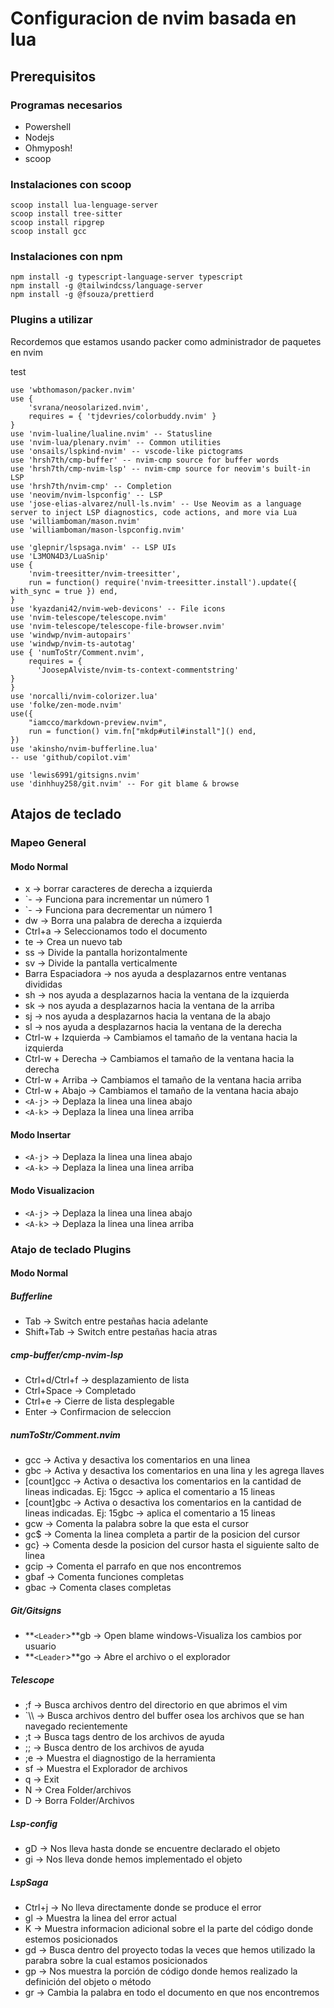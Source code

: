 # Configuracion de nvim basada en lua

## Prerequisitos

### Programas necesarios

- Powershell
- Nodejs
- Ohmyposh!
- scoop

### Instalaciones con scoop

```
scoop install lua-lenguage-server
scoop install tree-sitter
scoop install ripgrep
scoop install gcc
```

### Instalaciones con npm

```
npm install -g typescript-language-server typescript
npm install -g @tailwindcss/language-server
npm install -g @fsouza/prettierd
```

### Plugins a utilizar

Recordemos que estamos usando packer como administrador de paquetes en nvim

test
```
use 'wbthomason/packer.nvim'
use {
    'svrana/neosolarized.nvim',
    requires = { 'tjdevries/colorbuddy.nvim' }
}
use 'nvim-lualine/lualine.nvim' -- Statusline
use 'nvim-lua/plenary.nvim' -- Common utilities
use 'onsails/lspkind-nvim' -- vscode-like pictograms
use 'hrsh7th/cmp-buffer' -- nvim-cmp source for buffer words
use 'hrsh7th/cmp-nvim-lsp' -- nvim-cmp source for neovim's built-in LSP
use 'hrsh7th/nvim-cmp' -- Completion
use 'neovim/nvim-lspconfig' -- LSP
use 'jose-elias-alvarez/null-ls.nvim' -- Use Neovim as a language server to inject LSP diagnostics, code actions, and more via Lua
use 'williamboman/mason.nvim'
use 'williamboman/mason-lspconfig.nvim'

use 'glepnir/lspsaga.nvim' -- LSP UIs
use 'L3MON4D3/LuaSnip'
use {
    'nvim-treesitter/nvim-treesitter',
    run = function() require('nvim-treesitter.install').update({ with_sync = true }) end,
}
use 'kyazdani42/nvim-web-devicons' -- File icons
use 'nvim-telescope/telescope.nvim'
use 'nvim-telescope/telescope-file-browser.nvim'
use 'windwp/nvim-autopairs'
use 'windwp/nvim-ts-autotag'
use { 'numToStr/Comment.nvim',
    requires = {
      'JoosepAlviste/nvim-ts-context-commentstring'
}
}
use 'norcalli/nvim-colorizer.lua'
use 'folke/zen-mode.nvim'
use({
    "iamcco/markdown-preview.nvim",
    run = function() vim.fn["mkdp#util#install"]() end,
})
use 'akinsho/nvim-bufferline.lua'
-- use 'github/copilot.vim'

use 'lewis6991/gitsigns.nvim'
use 'dinhhuy258/git.nvim' -- For git blame & browse
```

## Atajos de teclado

### Mapeo General

#### Modo Normal

- x -> borrar caracteres de derecha a izquierda
- `- -> Funciona para incrementar un número 1
- `- -> Funciona para decrementar un número 1
- dw -> Borra una palabra de derecha a izquierda
- Ctrl+a -> Seleccionamos todo el documento
- te -> Crea un nuevo tab
- ss -> Divide la pantalla horizontalmente
- sv -> Divide la pantalla verticalmente
- Barra Espaciadora -> nos ayuda a desplazarnos entre ventanas divididas
- sh -> nos ayuda a desplazarnos hacia la ventana de la izquierda
- sk -> nos ayuda a desplazarnos hacia la ventana de la arriba
- sj -> nos ayuda a desplazarnos hacia la ventana de la abajo
- sl -> nos ayuda a desplazarnos hacia la ventana de la derecha
- Ctrl-w + Izquierda -> Cambiamos el tamaño de la ventana hacia la izquierda
- Ctrl-w + Derecha -> Cambiamos el tamaño de la ventana hacia la derecha
- Ctrl-w + Arriba -> Cambiamos el tamaño de la ventana hacia arriba
- Ctrl-w + Abajo -> Cambiamos el tamaño de la ventana hacia abajo
- `<A-j`> -> Deplaza la linea una linea abajo
- `<A-k`> -> Deplaza la linea una linea arriba

#### Modo Insertar

- `<A-j`> -> Deplaza la linea una linea abajo
- `<A-k`> -> Deplaza la linea una linea arriba

#### Modo Visualizacion

- `<A-j`> -> Deplaza la linea una linea abajo
- `<A-k`> -> Deplaza la linea una linea arriba

### Atajo de teclado Plugins

#### Modo Normal

##### Bufferline

- Tab -> Switch entre pestañas hacia adelante
- Shift+Tab -> Switch entre pestañas hacia atras

##### cmp-buffer/cmp-nvim-lsp

- Ctrl+d/Ctrl+f -> desplazamiento de lista
- Ctrl+Space -> Completado
- Ctrl+e -> Cierre de lista desplegable
- Enter -> Confirmacion de seleccion

##### numToStr/Comment.nvim

- gcc -> Activa y desactiva los comentarios en una linea
- gbc -> Activa y desactiva los comentarios en una lina y les agrega llaves
- [count]gcc -> Activa o desactiva los comentarios en la cantidad de lineas indicadas. Ej: 15gcc -> aplica el comentario a 15 lineas
- [count]gbc -> Activa o desactiva los comentarios en la cantidad de lineas indicadas. Ej: 15gbc -> aplica el comentario a 15 lineas
- gcw -> Comenta la palabra sobre la que esta el cursor
- gc$ -> Comenta la linea completa a partir de la posicion del cursor
- gc} -> Comenta desde la posicion del cursor hasta el siguiente salto de linea
- gcip -> Comenta el parrafo en que nos encontremos
- gbaf -> Comenta funciones completas
- gbac -> Comenta clases completas

##### Git/Gitsigns

- **`<Leader`>**gb -> Open blame windows-Visualiza los cambios por usuario
- **`<Leader`>**go -> Abre el archivo o el explorador

##### Telescope

- ;f -> Busca archivos dentro del directorio en que abrimos el vim
- `\\\\ -> Busca archivos dentro del buffer osea los archivos que se han navegado recientemente
- ;t -> Busca tags dentro de los archivos de ayuda
- ;; -> Busca dentro de los archivos de ayuda
- ;e -> Muestra el diagnostigo de la herramienta
- sf -> Muestra el Explorador de archivos
- q -> Exit
- N -> Crea Folder/archivos
- D -> Borra Folder/Archivos

##### Lsp-config

- gD -> Nos lleva hasta donde se encuentre declarado el objeto
- gi -> Nos lleva donde hemos implementado el objeto

##### LspSaga

- Ctrl+j -> No lleva directamente donde se produce el error
- gl -> Muestra la linea del error actual
- K -> Muestra informacion adicional sobre el la parte del código donde estemos posicionados
- gd -> Busca dentro del proyecto todas la veces que hemos utilizado la parabra sobre la cual estamos posicionados
- gp -> Nos muestra la porción de código donde hemos realizado la definición del objeto o método
- gr -> Cambia la palabra en todo el documento en que nos encontremos
